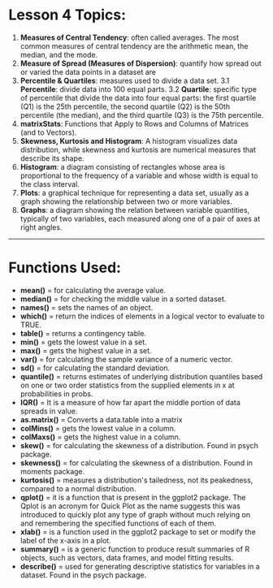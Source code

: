# Lesson 4 Topics:

1. **Measures of Central Tendency**: often called averages. The most common measures of central tendency are the arithmetic mean, the median, and the mode.
2. **Measure of Spread (Measures of Dispersion)**: quantify how spread out or varied the data points in a dataset are
3. **Percentile & Quartiles**: measures used to divide a data set.
  3.1 **Percentile**: divide data into 100 equal parts.
  3.2 **Quartile**: specific type of percentile that divide the data into four equal parts: the first quartile (Q1) is the 25th percentile, the second quartile (Q2) is the 50th percentile (the median), and the third quartile (Q3) is the 75th percentile.
4. **matrixStats**: Functions that Apply to Rows and Columns of Matrices (and to Vectors).
5. **Skewness, Kurtosis and Histogram**: A histogram visualizes data distribution, while skewness and kurtosis are numerical measures that describe its shape.
6. **Histogram**: a diagram consisting of rectangles whose area is proportional to the frequency of a variable and whose width is equal to the class interval.
7. **Plots**: a graphical technique for representing a data set, usually as a graph showing the relationship between two or more variables.
8. **Graphs**: a diagram showing the relation between variable quantities, typically of two variables, each measured along one of a pair of axes at right angles.

---

# Functions Used:

- **mean()** = for calculating the average value.
- **median()** = for checking the middle value in a sorted dataset.
- **names()** = sets the names of an object.
- **which()** = return the indices of elements in a logical vector to evaluate to TRUE.
- **table()** = returns a contingency table.
- **min()** = gets the lowest value in a set.
- **max()** = gets the highest value in a set.
- **var()** = for calculating the sample variance of a numeric vector.
- **sd()** = for calculating the standard deviation.
- **quantile()** = returns estimates of underlying distribution quantiles based on one or two order statistics from the supplied elements in x at probabilities in probs.
- **IQR()** = It is a measure of how far apart the middle portion of data spreads in value.
- **as.matrix()** = Converts a data.table into a matrix
- **colMins()** = gets the lowest value in a column.
- **colMaxs()** = gets the highest value in a column.
- **skew()** = for calculating the skewness of a distribution. Found in psych package.
- **skewness()** = for calculating the skewness of a distribution. Found in moments package.
- **kurtosis()** = measures a distribution's tailedness, not its peakedness, compared to a normal distribution.
- **qplot()** = it is a function that is present in the ggplot2 package. The Qplot is an acronym for Quick Plot as the name suggests this was introduced to quickly plot any type of graph without much relying on and remembering the specified functions of each of them.
- **xlab()** = is a function used in the ggplot2 package to set or modify the label of the x-axis in a plot.
- **summary()** = is a generic function to produce result summaries of R objects, such as vectors, data frames, and model fitting results.
- **describe()** = used for generating descriptive statistics for variables in a dataset. Found in the psych package.
